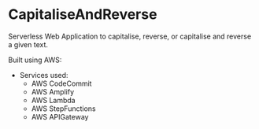# CapitaliseAndReverse
Serverless Web Application to capitalise, reverse, or capitalise and reverse a given text. 

Built using AWS:
  - Services used:
    * AWS CodeCommit
    * AWS Amplify
    * AWS Lambda
    * AWS StepFunctions
    * AWS APIGateway
